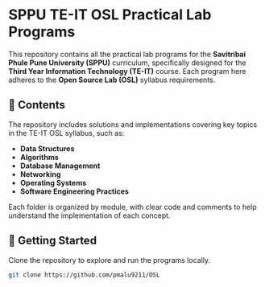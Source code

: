 # SPPU TE-IT OSL Practical Lab Programs

This repository contains all the practical lab programs for the **Savitribai Phule Pune University (SPPU)** curriculum, specifically designed for the **Third Year Information Technology (TE-IT)** course. Each program here adheres to the **Open Source Lab (OSL)** syllabus requirements.

## 📂 Contents

The repository includes solutions and implementations covering key topics in the TE-IT OSL syllabus, such as:

- **Data Structures**
- **Algorithms**
- **Database Management**
- **Networking**
- **Operating Systems**
- **Software Engineering Practices**

Each folder is organized by module, with clear code and comments to help understand the implementation of each concept.

## 🚀 Getting Started

Clone the repository to explore and run the programs locally.

```bash
git clone https://github.com/pmalu9211/OSL
```

